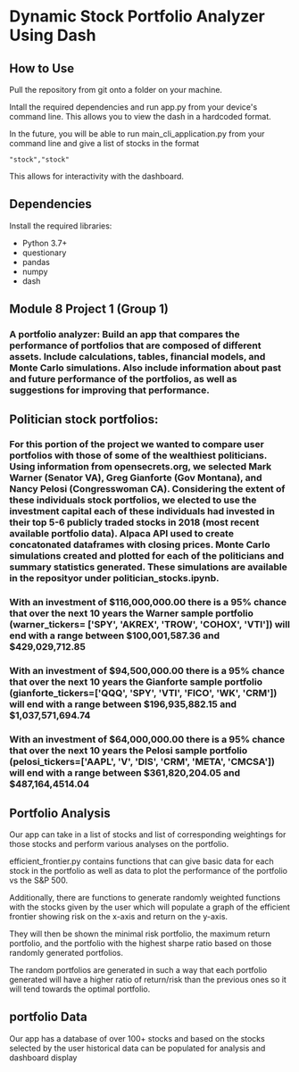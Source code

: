 
# Dynamic Stock Portfolio Analyzer Using Dash

## How to Use
Pull the repository from git onto a folder on your machine. 
 
Intall the required dependencies and run app.py from your device's command line. This allows you to view the dash in a hardcoded format.

In the future, you will be able to run main_cli_application.py from your command line and give a list of stocks in the format 
```
"stock","stock"
```
This allows for interactivity with the dashboard.
## Dependencies
Install the required libraries:
- Python 3.7+
- questionary
- pandas
- numpy
- dash


## Module 8 Project 1 (Group 1)
### A portfolio analyzer: Build an app that compares the performance of portfolios that are composed of different assets. Include calculations, tables, financial models, and Monte Carlo simulations. Also include information about past and future performance of the portfolios, as well as suggestions for improving that performance.

## Politician stock portfolios:

### For this portion of the project we wanted to compare user portfolios with those of some of the wealthiest politicians. Using information from opensecrets.org, we selected Mark Warner (Senator VA), Greg Gianforte (Gov Montana), and Nancy Pelosi (Congresswoman CA). Considering the extent of these individuals stock portfolios, we elected to use the investment capital each of these individuals had invested in their top 5-6 publicly traded stocks in 2018 (most recent available portfolio data). Alpaca API used to create concatonated dataframes with closing prices. Monte Carlo simulations created and plotted for each of the politicians and summary statistics generated. These simulations are available in the reposityor under politician_stocks.ipynb.

### With an investment of $116,000,000.00 there is a 95% chance that over the next 10 years the Warner sample portfolio (warner_tickers= ['SPY', 'AKREX', 'TROW', 'COHOX', 'VTI']) will end with a range between $100,001,587.36 and $429,029,712.85

### With an investment of $94,500,000.00 there is a 95% chance that over the next 10 years the Gianforte sample portfolio (gianforte_tickers=['QQQ', 'SPY', 'VTI', 'FICO', 'WK', 'CRM']) will end with a range between $196,935,882.15 and $1,037,571,694.74


### With an investment of $64,000,000.00 there is a 95% chance that over the next 10 years the Pelosi sample portfolio (pelosi_tickers=['AAPL', 'V', 'DIS', 'CRM', 'META', 'CMCSA']) will end with a range between $361,820,204.05 and $487,164,4514.04


## Portfolio Analysis
Our app can take in a list of stocks and list of corresponding weightings for those stocks and perform various analyses on the portfolio.

efficient_frontier.py contains functions that can give basic data for each stock in the portfolio as well as data to plot the performance of the portfolio vs the S&P 500. 

Additionally, there are functions to generate randomly weighted functions with the stocks given by the user which will populate a graph of the efficient frontier showing risk on the x-axis and return on the y-axis.

They will then be shown the minimal risk portfolio, the maximum return portfolio, and the portfolio with the highest sharpe ratio based on those randomly generated portfolios. 

The random portfolios are generated in such a way that each portfolio generated will have a higher ratio of return/risk than the previous ones so it will tend towards the optimal portfolio.

## portfolio Data
Our app has a database of over 100+ stocks and based on the stocks selected by the user historical data can be populated for analysis and dashboard display


